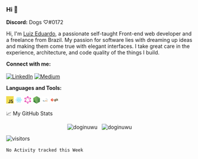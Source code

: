 ### Hi 👋

**Discord:**
Dogs ♡#0172

Hi, I'm [Luiz Eduardo](https://gotardo.vercel.app/), a passionate self-taught Front-end web developer and a freelance from Brazil. My passion for software lies with dreaming up ideas and making them come true with elegant interfaces. I take great care in the experience, architecture, and code quality of the things I build.

**Connect with me:** <br/><br/>
[<img alt="LinkedIn" width="80" src="https://www.tmf-group.com/-/media/images/logos/case-study-logos/linkedin.png" />](https://www.linkedin.com/in/luiz-gotardo)
[<img alt="Medium" width="25" src="https://upload.wikimedia.org/wikipedia/commons/thumb/e/ec/Medium_logo_Monogram.svg/1200px-Medium_logo_Monogram.svg.png" />](https://medium.com/@doginuwu)<br/>

**Languages and Tools:**  

<code><img height="20" src="https://raw.githubusercontent.com/github/explore/80688e429a7d4ef2fca1e82350fe8e3517d3494d/topics/javascript/javascript.png"></code>
<code><img height="20" src="https://raw.githubusercontent.com/github/explore/80688e429a7d4ef2fca1e82350fe8e3517d3494d/topics/react/react.png"></code>
<code><img height="20" src="https://raw.githubusercontent.com/github/explore/5c058a388828bb5fde0bcafd4bc867b5bb3f26f3/topics/graphql/graphql.png"></code>
<code><img height="20" src="https://raw.githubusercontent.com/github/explore/80688e429a7d4ef2fca1e82350fe8e3517d3494d/topics/nodejs/nodejs.png"></code>
<code><img height="20" src="https://raw.githubusercontent.com/github/explore/80688e429a7d4ef2fca1e82350fe8e3517d3494d/topics/mysql/mysql.png"></code>
<code><img height="20" src="https://raw.githubusercontent.com/github/explore/80688e429a7d4ef2fca1e82350fe8e3517d3494d/topics/git/git.png"></code>

📈 My GitHub Stats
<p align="center"> 
  <img src="https://github-readme-stats.vercel.app/api?username=doginuwu&show_icons=true&theme=midnight-purple&include_all_commits=true&count_private=true" alt="doginuwu" />
    &nbsp;
  <img src="https://github-readme-stats.vercel.app/api/top-langs/?username=doginuwu&layout=compact&langs_count=7&theme=midnight-purple" alt="doginuwu" />
</p>

![visitors](https://visitor-badge.glitch.me/badge?page_id=doginuwu) 

<!--START_SECTION:waka-->
```text
No Activity tracked this Week
```
<!--END_SECTION:waka-->
